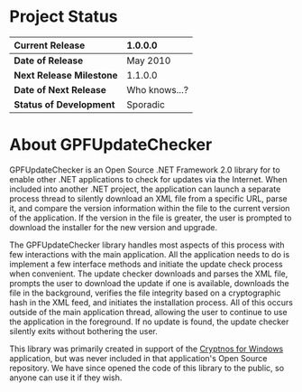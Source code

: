 # Project Status #

| **Current Release** | 1.0.0.0 |
|:--------------------|:--------|
| **Date of Release** | May 2010 |
| **Next Release Milestone** | 1.1.0.0 |
| **Date of Next Release** | Who knows...? |
| **Status of Development** | Sporadic |

# About GPFUpdateChecker #

GPFUpdateChecker is an Open Source .NET Framework 2.0 library for to enable other .NET applications to check for updates via the Internet. When included into another .NET project, the application can launch a separate process thread to silently download an XML file from a specific URL, parse it, and compare the version information within the file to the current version of the application. If the version in the file is greater, the user is prompted to download the installer for the new version and upgrade.

The GPFUpdateChecker library handles most aspects of this process with few interactions with the main application. All the application needs to do is implement a few interface methods and initiate the update check process when convenient. The update checker downloads and parses the XML file, prompts the user to download the update if one is available, downloads the file in the background, verifies the file integrity based on a cryptographic hash in the XML feed, and initiates the installation process. All of this occurs outside of the main application thread, allowing the user to continue to use the application in the foreground. If no update is found, the update checker silently exits without bothering the user.

This library was primarily created in support of the [Cryptnos for Windows](https://code.google.com/p/cryptnos-for-windows/) application, but was never included in that application's Open Source repository. We have since opened the code of this library to the public, so anyone can use it if they wish.
